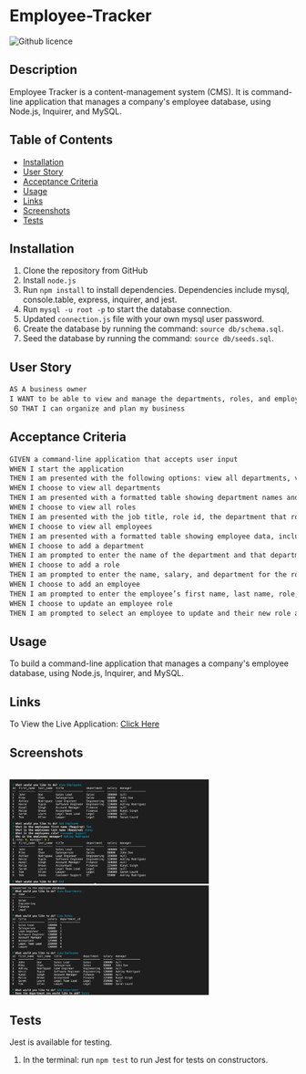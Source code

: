 # Employee-Tracker


![Github licence](http://img.shields.io/badge/license-MIT-blue.svg)

## Description 
Employee Tracker is a content-management system (CMS). It is command-line application that manages a company's employee database, using Node.js, Inquirer, and MySQL.



## Table of Contents
* [Installation](#installation)
* [User Story](#user-story)
* [Acceptance Criteria](#acceptance-criteria)
* [Usage](#usage)
* [Links](#links)
* [Screenshots](#screenshots)
* [Tests](#test)



## Installation 

1. Clone the repository from GitHub
1. Install `node.js`
1. Run `npm install` to install dependencies. Dependencies include mysql, console.table, express, inquirer, and jest.
1. Run `mysql -u root -p` to start the database connection. 
1. Updated `connection.js` file with your own mysql user password. 
1. Create the database by running the command: `source db/schema.sql`.
1. Seed the database by running the command: `source db/seeds.sql`.

 
## User Story

```md
AS A business owner
I WANT to be able to view and manage the departments, roles, and employees in my company
SO THAT I can organize and plan my business
```

## Acceptance Criteria

```md
GIVEN a command-line application that accepts user input
WHEN I start the application
THEN I am presented with the following options: view all departments, view all roles, view all employees, add a department, add a role, add an employee, and update an employee role
WHEN I choose to view all departments
THEN I am presented with a formatted table showing department names and department ids
WHEN I choose to view all roles
THEN I am presented with the job title, role id, the department that role belongs to, and the salary for that role
WHEN I choose to view all employees
THEN I am presented with a formatted table showing employee data, including employee ids, first names, last names, job titles, departments, salaries, and managers that the employees report to
WHEN I choose to add a department
THEN I am prompted to enter the name of the department and that department is added to the database
WHEN I choose to add a role
THEN I am prompted to enter the name, salary, and department for the role and that role is added to the database
WHEN I choose to add an employee
THEN I am prompted to enter the employee’s first name, last name, role, and manager, and that employee is added to the database
WHEN I choose to update an employee role
THEN I am prompted to select an employee to update and their new role and this information is updated in the database
```

## Usage
To build a command-line application that manages a company's employee database, using Node.js, Inquirer, and MySQL.


## Links
<p>To View the Live Application: <a href="https://nameless-mountain-77177.herokuapp.com/"> Click Here</a></p>


## Screenshots
<br><img src="./assets/Screen1.png" alt="screenshot of start tables" width="350"/>
<br><img src="./assets/Screen2.png" alt="screenshot of final table" width="350"/>


## Tests 
Jest is available for testing. 
1. In the terminal: run `npm test` to run Jest for tests on constructors.







